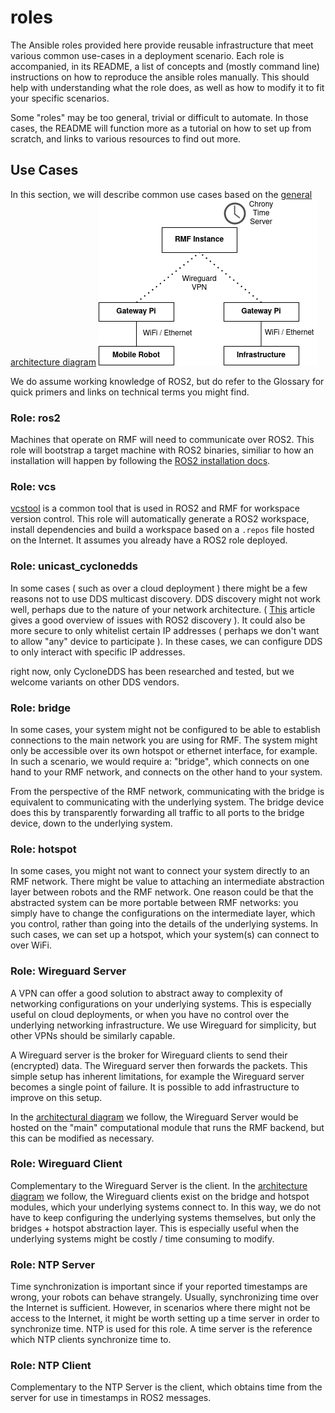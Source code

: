 # roles

The Ansible roles provided here provide reusable infrastructure that meet various common use-cases in a deployment scenario. Each role is accompanied, in its README, a list of concepts and (mostly command line) instructions on how to reproduce the ansible roles manually. This should help with understanding what the role does, as well as how to modify it to fit your specific scenarios.

Some "roles" may be too general, trivial or difficult to automate. In those cases, the README will function more as a tutorial on how to set up from scratch, and links to various resources to find out more.

## Use Cases
In this section, we will describe common use cases based on the [general architecture diagram](/docs/architecture.md)
![architecture-diagram](/docs/architecture.png)

We do assume working knowledge of ROS2, but do refer to the Glossary for quick primers and links on technical terms you might find.

### Role: ros2
Machines that operate on RMF will need to communicate over ROS2. This role will bootstrap a target machine with ROS2 binaries, similiar to how an installation will happen by following the [ROS2 installation docs](https://docs.ros.org/en/foxy/Installation/Ubuntu-Install-Binary.html).

### Role: vcs
[vcstool](https://github.com/dirk-thomas/vcstool) is a common tool that is used in ROS2 and RMF for workspace version control. This role will automatically generate a ROS2 workspace, install dependencies and build a workspace based on a `.repos` file hosted on the Internet. It assumes you already have a ROS2 role deployed.

### Role: unicast_cyclonedds
In some cases ( such as over a cloud deployment ) there might be a few reasons not to use DDS multicast discovery. DDS discovery might not work well, perhaps due to the nature of your network architecture. ( [This](https://ubuntu.com/blog/exploring-ros-2-with-kubernetes) article gives a good overview of issues with ROS2 discovery ). It could also be more secure to only whitelist certain IP addresses ( perhaps we don't want to allow "any" device to participate ). In these cases, we can configure DDS to only interact with specific IP addresses.

right now, only CycloneDDS has been researched and tested, but we welcome variants on other DDS vendors.

### Role: bridge 
In some cases, your system might not be configured to be able to establish connections to the main network you are using for RMF. The system might only be accessible over its own hotspot or ethernet interface, for example. In such a scenario, we would require a: "bridge", which connects on one hand to your RMF network, and connects on the other hand to your system. 

From the perspective of the RMF network, communicating with the bridge is equivalent to communicating with the underlying system. The bridge device does this by transparently forwarding all traffic to all ports to the bridge device, down to the underlying system.

### Role: hotspot
In some cases, you might not want to connect your system directly to an RMF network. There might be value to attaching an intermediate abstraction layer between robots and the RMF network. One reason could be that the abstracted system can be more portable between RMF networks: you simply have to change the configurations on the intermediate layer, which you control, rather than going into the details of the underlying systems. 
In such cases, we can set up a hotspot, which your system(s) can connect to over WiFi. 

### Role: Wireguard Server
A VPN can offer a good solution to abstract away to complexity of networking configurations on your underlying systems. This is especially useful on cloud deployments, or when you have no control over the underlying networking infrastructure. We use Wireguard for simplicity, but other VPNs should be similarly capable.

A Wireguard server is the broker for Wireguard clients to send their (encrypted) data. The Wireguard server then forwards the packets. This simple setup has inherent limitations, for example the Wireguard server becomes a single point of failure. It is possible to add infrastructure to improve on this setup. 

In the [architectural diagram](/docs/architecture.ong) we follow, the Wireguard Server would be hosted on the "main" computational module that runs the RMF backend, but this can be modified as necessary.

### Role: Wireguard Client
Complementary to the Wireguard Server is the client. In the [architecture diagram](/docs/architecture.png) we follow, the Wireguard clients exist on the bridge and hotspot modules, which your underlying systems connect to. In this way, we do not have to keep configuring the underlying systems themselves, but only the bridges + hotspot abstraction layer. This is especially useful when the underlying systems might be costly / time consuming to modify.

### Role: NTP Server
Time synchronization is important since if your reported timestamps are wrong, your robots can behave strangely. Usually, synchronizing time over the Internet is sufficient. However, in scenarios where there might not be access to the Internet, it might be worth setting up a time server in order to synchronize time. NTP is used for this role. A time server is the reference which NTP clients synchronize time to.

### Role: NTP Client
Complementary to the NTP Server is the client, which obtains time from the server for use in timestamps in ROS2 messages.
